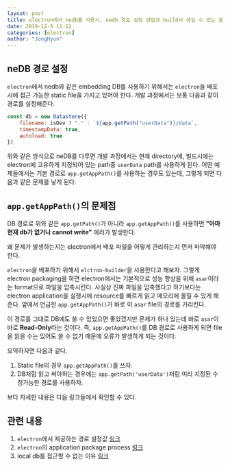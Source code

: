 ```yaml
---
layout: post
title: electron에서 nedb를 사용시, nedb 경로 설정 방법과 build시 생길 수 있는 문제 해결
date: 2019-12-5 11:12
categories: [electron]
author: "JongHyun"
---
```


## neDB 경로 설정

`electron`에서 nedb와 같은 embedding DB를 사용하기 위해서는 `electron`을 배포 시에 접근 가능한 static file을 가지고 있어야 한다. 개발 과정에서는 보통 다음과 같이 경로를 설정해준다.

```js
const db = new Datastore({
    filename: isDev ? "." : `${app.getPath("userData")}/data`,
    timestampData: true,
    autoload: true
})
```

위와 같은 방식으로 neDB를 다루면 개발 과정에서는 현재 directory에, 빌드시에는 electron에 고유하게 지정되어 있는 path중 `userData` path를 사용하게 된다. 어떤 예제들에서는 기본 경로로 `app.getAppPath()`를 사용하는 경우도 있는데, 그렇게 되면 다음과 같은 문제를 낳게 된다.

## `app.getAppPath()`의 문제점

DB 경로로 위와 같은 `app.getPath()`가 아니라  `app.getAppPath()`를 사용하면 **"아마 현재 db가 없거나 cannot write"** 에러가 발생한다.

왜 문제가 발생하는지는 electron에서 배포 파일을 어떻게 관리하는지 먼저 파악해야 한다.

`electron`을 배포하기 위해서 `elctron-builder`을 사용한다고 해보자. 그렇게 electron packaging을 하면 electron에서는 기본적으로 성능 향상을 위해 `asar`이라는 format으로 파일을 압축시킨다. 사실상 진짜 파일을 압축했다고 하기보다는 electron application을 실행시에 resource를 빠르게 읽고 메모리에 올릴 수 있게 해준다. 앞에서 언급한 `app.getAppPath()`가 바로 이 `asar` file의 경로를 가리킨다.

이 경로를 그대로 DB에도 쓸 수 있었으면 좋았겠지만 문제가 하나 있는데 바로 `asar`이 바로 **Read-Only**라는 것이다. 즉, `app.getAppPath()`를 DB 경로로 사용하게 되면 file을 읽을 수는 있어도 쓸 수 없기 때문에 오류가 발생하게 되는 것이다.

요약하자면 다음과 같다.

1. Static file의 경우 `app.getAppPath()`를 쓰자.
2. DB처럼 읽고 써야하는 경우에는 `app.getPath('userData')`처럼 미리 지정된 수정가능한 경로를 사용하자.

보다 자세한 내용은 다음 링크들에서 확인할 수 있다.

## 관련 내용

1. `electron`에서 제공하는 경로 설정값 [링크](https://electronjs.org/docs/api/app#appgetpathname)
2. `electron`의 application package process [링크](https://electronjs.org/docs/tutorial/application-packaging#%EC%9D%91%EC%9A%A9-%ED%94%84%EB%A1%9C%EA%B7%B8%EB%9E%A8-%ED%8C%A8%ED%82%A4%EC%A7%95)
3. local db를 접근할 수 없는 이유 [링크](https://stackoverflow.com/questions/42900015/electron-packager-can-not-locate-local-db-file-after-packing/42929720#42929720)
